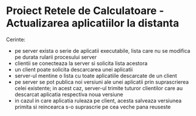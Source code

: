 # Proiect Retele de Calculatoare - Actualizarea aplicatiilor la distanta

Cerinte: 

 - pe server exista o serie de aplicatii executabile, lista care nu se modifica pe durata rularii procesului server
 - clientii se conecteaza la server si solicita lista acestora
 - un client poate solicita descarcarea unei aplicatii
 - server-ul mentine o lista cu toate aplicatiile descarcate de un client
 - pe server se pot publica noi versiuni ale unei aplicatii prin suprascrierea celei existente; in acest caz, server-ul trimite tuturor clientilor care au descarcat aplicatia respectiva noua versiune
 - in cazul in care aplicatia ruleaza pe client, acesta salveaza versiunea primita si reincearca s-o suprascrie pe cea veche pana reuseste
